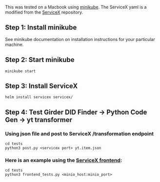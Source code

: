 This was tested on a Macbook using [minikube](https://minikube.sigs.k8s.io/docs/start/). The ServiceX yaml is a modified from the [ServiceX](https://github.com/ssl-hep/ServiceX/tree/develop/servicex) repository.

## Step 1: Install minikube

See minikube documentation on installation instructions for your particular machine.

## Step 2: Start minikube
```
minikube start
```

## Step 3: Install ServiceX
```
helm install servicex servicex/
```

## Step 4: Test Girder DID Finder -> Python Code Gen -> yt transformer 

### Using json file and post to ServiceX /transformation endpoint
```
cd tests
python3 post.py <servicex port> yt.item.json
```

### Here is an example using the [ServiceX frontend](https://github.com/ssl-hep/ServiceX_frontend):

```
cd tests
python3 frontend_tests.py <minio_host:minio_port>
```
